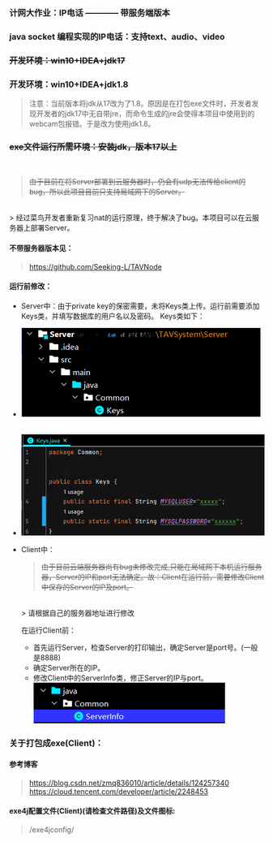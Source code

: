 ### 计网大作业：IP电话  ———— 带服务端版本

### java socket 编程实现的IP电话：支持text、audio、video
### ~~开发环境：win10+IDEA+jdk17~~
### 开发环境：win10+IDEA+**jdk1.8**
> 注意：当前版本将jdk从17改为了1.8。原因是在打包exe文件时，开发者发现开发者的jdk17中无自带jre，而命令生成的jre会使得本项目中使用到的webcam包报错。于是改为使用jdk1.8。
### ~~exe文件运行所需环境：安装jdk，版本17以上~~
<br>

> ~~由于目前在将Server部署到云服务器时，仍会有udp无法传给client的bug，所以此项目目前只支持局域网下的Server。~~
<br>
> 经过菜鸟开发者重新复习nat的运行原理，终于解决了bug。本项目可以在云服务器上部署Server。

#### 不带服务器版本见：
> https://github.com/Seeking-L/TAVNode


#### 运行前修改：
- Server中：由于private key的保密需要，未将Keys类上传。运行前需要添加Keys类，并填写数据库的用户名以及密码。 Keys类如下：<br>
- ![image](READMEImgs/1.png)<br><br>
- ![image](READMEImgs/2.png)

- Client中：<br>
    > ~~由于目前云端服务器尚有bug未修改完成,只能在局域网下本机运行服务器，Server的IP和port无法确定。故：Client在运行前，需要修改Client中保存的Server的IP及port。~~
    <br>
    > 请根据自己的服务器地址进行修改
    
    在运行Client前：<br>
  -  首先运行Server，检查Server的打印输出，确定Server是port号。(一般是8888)<br>
  - 确定Server所在的IP。<br>
  - 修改Client中的ServerInfo类，修正Server的IP与port。<br>
   ![image](READMEImgs/3.png)



### 关于打包成exe(Client)：
#### 参考博客
> https://blog.csdn.net/zmq836010/article/details/124257340
> https://cloud.tencent.com/developer/article/2248453
#### exe4j配置文件(Client)(请检查文件路径)及文件图标: 
> /exe4jconfig/
